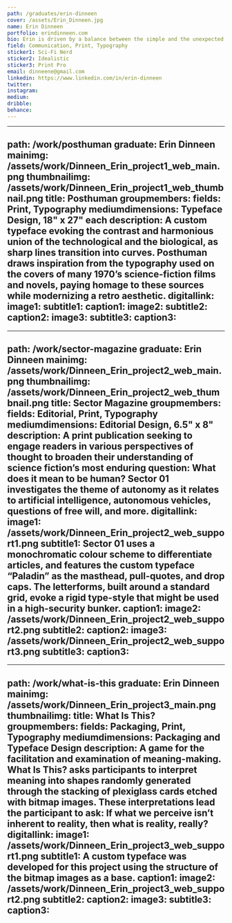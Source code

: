 ```yaml
---
path: /graduates/erin-dinneen
cover: /assets/Erin_Dinneen.jpg
name: Erin Dinneen
portfolio: erindinneen.com
bio: Erin is driven by a balance between the simple and the unexpected, the serious and the experimental, and the perfect and the playful. As a concept-first designer, her impulse is always to avoid cliché, innovating on past aesthetics to create a unique approach. In her work, Erin often explores the tension created by the interaction between the human and the technological. She is influenced by the ability of speculative worlds, particularly in science fiction, to simultaneously communicate big ideas and connect emotionally with an audience. Outside of design, Erin is a competitive highland dancer, loves to read fiction, and drinks way too much tea.
field: Communication, Print, Typography
sticker1: Sci-Fi Nerd
sticker2: Idealistic
sticker3: Print Pro
email: dinneene@gmail.com
linkedin: https://www.linkedin.com/in/erin-dinneen
twitter: 
instagram: 
medium: 
dribble: 
behance: 
---
```


---
path: /work/posthuman
graduate: Erin Dinneen
mainimg: /assets/work/Dinneen_Erin_project1_web_main.png
thumbnailimg: /assets/work/Dinneen_Erin_project1_web_thumbnail.png
title: Posthuman
groupmembers: 
fields: Print, Typography
mediumdimensions: Typeface Design, 18" x 27" each
description: A custom typeface evoking the contrast and harmonious union of the technological and the biological, as sharp lines transition into curves. Posthuman draws inspiration from the typography used on the covers of many 1970’s science-fiction films and novels, paying homage to these sources while modernizing a retro aesthetic.
digitallink: 
image1:
subtitle1: 
caption1: 
image2:
subtitle2: 
caption2: 
image3:
subtitle3: 
caption3: 
---

---
path: /work/sector-magazine
graduate: Erin Dinneen
mainimg: /assets/work/Dinneen_Erin_project2_web_main.png
thumbnailimg: /assets/work/Dinneen_Erin_project2_web_thumbnail.png
title: Sector Magazine
groupmembers: 
fields: Editorial, Print, Typography
mediumdimensions:  Editorial Design, 6.5" x 8"
description: A print publication seeking to engage readers in various perspectives of thought to broaden their understanding of science fiction’s most enduring question: What does it mean to be human? Sector 01 investigates the theme of autonomy as it relates to artificial intelligence, autonomous vehicles, questions of free will, and more.
digitallink: 
image1: /assets/work/Dinneen_Erin_project2_web_support1.png
subtitle1: Sector 01 uses a monochromatic colour scheme to differentiate articles, and features the custom typeface “Paladin” as the masthead, pull-quotes, and drop caps. The letterforms, built around a standard grid, evoke a rigid type-style that might be used in a high-security bunker.
caption1: 
image2: /assets/work/Dinneen_Erin_project2_web_support2.png
subtitle2: 
caption2: 
image3: /assets/work/Dinneen_Erin_project2_web_support3.png
subtitle3: 
caption3: 
---

---
path: /work/what-is-this
graduate: Erin Dinneen
mainimg: /assets/work/Dinneen_Erin_project3_main.png
thumbnailimg:
title: What Is This?
groupmembers: 
fields: Packaging, Print, Typography
mediumdimensions: Packaging and Typeface Design
description: A game for the facilitation and examination of meaning-making. What Is This? asks participants to interpret meaning into shapes randomly generated through the stacking of plexiglass cards etched with bitmap images. These interpretations lead the participant to ask: If what we perceive isn’t inherent to reality, then what is reality, really?
digitallink: 
image1: /assets/work/Dinneen_Erin_project3_web_support1.png
subtitle1: A custom typeface was developed for this project using the structure of the bitmap images as a base.
caption1: 
image2: /assets/work/Dinneen_Erin_project3_web_support2.png
subtitle2: 
caption2: 
image3:
subtitle3: 
caption3: 
---
